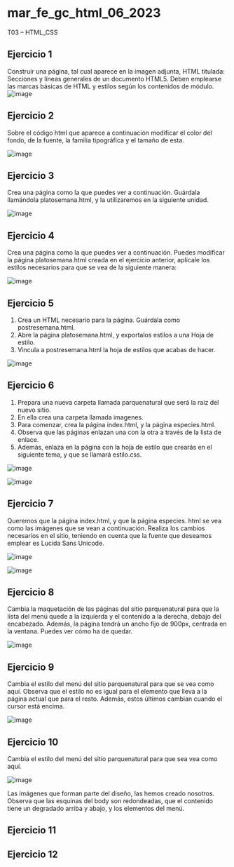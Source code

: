 # mar_fe_gc_html_06_2023
T03 – HTML_CSS

## Ejercicio 1
Construir una página, tal cual aparece en la imagen adjunta, HTML titulada: Secciones y líneas generales de un documento HTML5. Deben emplearse las marcas básicas de HTML y estilos según los contenidos de módulo.
![image](https://github.com/GCMrybakin/mar_fe_gc_html_06_2023/assets/135844963/ce5cec4e-86a8-4a10-9f55-a2270192f605)
## Ejercicio 2
Sobre el código html que aparece a continuación modificar el color del fondo, de la fuente, la familia tipográfica y el tamaño de esta.

![image](https://github.com/GCMrybakin/mar_fe_gc_html_06_2023/assets/135844963/7165bfa9-399a-49c9-93fc-555223366bef)

## Ejercicio 3
Crea una página como la que puedes ver a continuación. Guárdala llamándola platosemana.html, y la utilizaremos en la siguiente unidad.

![image](https://github.com/GCMrybakin/mar_fe_gc_html_06_2023/assets/135844963/489af3bf-2932-4e3e-8d8a-ba9e7bde7a87)

## Ejercicio 4
Crea una página como la que puedes ver a continuación. Puedes modificar la página platosemana.html creada en el ejercicio anterior, aplícale los estilos necesarios para que se vea de la siguiente manera:

![image](https://github.com/GCMrybakin/mar_fe_gc_html_06_2023/assets/135844963/e67c1741-d525-445d-af66-a080e9c41fae)

## Ejercicio 5
1. Crea un HTML necesario para la página. Guárdala como postresemana.html.
2. Abre la página platosemana.html, y exportalos estilos a una Hoja de estilo.
3. Vincula a postresemana.html la hoja de estilos que acabas de hacer.

![image](https://github.com/GCMrybakin/mar_fe_gc_html_06_2023/assets/135844963/b2bf9f83-fff6-4d49-b27e-b63f5a7f189c)

## Ejercicio 6
1. Prepara una nueva carpeta llamada parquenatural que será la raiz del nuevo sitio.
2. En ella crea una carpeta llamada imagenes.
3. Para comenzar, crea la página index.html, y la página especies.html.
4. Observa que las páginas enlazan una con la otra a través de la lista de enlace.
5. Además, enlaza en la página con la hoja de estilo que crearás en el siguiente tema, y que se llamará estilo.css.

![image](https://github.com/GCMrybakin/mar_fe_gc_html_06_2023/assets/135844963/ee63387a-0f2f-4b06-885d-0555300d4a9c)

![image](https://github.com/GCMrybakin/mar_fe_gc_html_06_2023/assets/135844963/ae7f807b-c80f-4b73-9aae-d3a44726b440)


## Ejercicio 7

Queremos que la página index.html, y que la página especies. html se vea como las imágenes que se vean a continuación.
Realiza los cambios necesarios en el sitio, teniendo en cuenta que la fuente que deseamos emplear es Lucida Sans Unicode.

![image](https://github.com/GCMrybakin/mar_fe_gc_html_06_2023/assets/135844963/1a7ec6b6-47fe-4925-8db7-d442b033b19f)

![image](https://github.com/GCMrybakin/mar_fe_gc_html_06_2023/assets/135844963/d83a3c29-dbb9-4d39-b3b8-5f3e4efa6186)

## Ejercicio 8
Cambia la maquetación de las páginas del sitio parquenatural para que la lista del menú quede a la izquierda y el contenido a la derecha, debajo del encabezado. Además, la página tendrá un ancho fijo de 900px, centrada en la ventana. Puedes ver cómo ha de quedar.

![image](https://github.com/GCMrybakin/mar_fe_gc_html_06_2023/assets/135844963/9323146f-0652-4048-a6c6-8a439e07cff4)


## Ejercicio 9

Cambia el estilo del menú del sitio parquenatural para que se vea como aquí. Observa que el estilo no es igual para el elemento que lleva a la página actual que para el resto. Además, estos últimos cambian cuando el cursor está encima.

![image](https://github.com/GCMrybakin/mar_fe_gc_html_06_2023/assets/135844963/2693899f-4a91-42f2-9b3b-a00497eecc1d)

## Ejercicio 10
Cambia el estilo del menú del sitio parquenatural para que sea vea como aquí.

![image](https://github.com/GCMrybakin/mar_fe_gc_html_06_2023/assets/135844963/694baca9-edfa-4dd3-9bb5-541a976dbb0f)

Las imágenes que forman parte del diseño, las hemos creado nosotros. Observa que las esquinas del body son redondeadas, que el contenido tiene un degradado arriba y abajo, y los elementos del menú.

## Ejercicio 11

## Ejercicio 12

